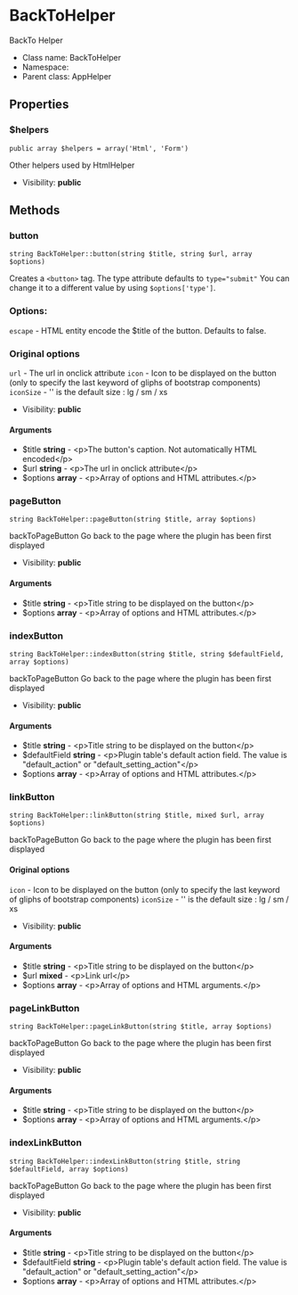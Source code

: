 BackToHelper
===============

BackTo Helper




* Class name: BackToHelper
* Namespace: 
* Parent class: AppHelper





Properties
----------


### $helpers

    public array $helpers = array('Html', 'Form')

Other helpers used by HtmlHelper



* Visibility: **public**


Methods
-------


### button

    string BackToHelper::button(string $title, string $url, array $options)

Creates a `<button>` tag. The type attribute defaults to `type="submit"`
You can change it to a different value by using `$options['type']`.

### Options:

  `escape` - HTML entity encode the $title of the button. Defaults to false.

### Original options
  `url` - The url in onclick attribute
 `icon` - Icon to be displayed on the button (only to specify the last keyword of gliphs of bootstrap components)
 `iconSize` - '' is the default size : lg / sm / xs

* Visibility: **public**


#### Arguments
* $title **string** - &lt;p&gt;The button&#039;s caption. Not automatically HTML encoded&lt;/p&gt;
* $url **string** - &lt;p&gt;The url in onclick attribute&lt;/p&gt;
* $options **array** - &lt;p&gt;Array of options and HTML attributes.&lt;/p&gt;



### pageButton

    string BackToHelper::pageButton(string $title, array $options)

backToPageButton Go back to the page where the plugin has been first displayed



* Visibility: **public**


#### Arguments
* $title **string** - &lt;p&gt;Title string to be displayed on the button&lt;/p&gt;
* $options **array** - &lt;p&gt;Array of options and HTML attributes.&lt;/p&gt;



### indexButton

    string BackToHelper::indexButton(string $title, string $defaultField, array $options)

backToPageButton Go back to the page where the plugin has been first displayed



* Visibility: **public**


#### Arguments
* $title **string** - &lt;p&gt;Title string to be displayed on the button&lt;/p&gt;
* $defaultField **string** - &lt;p&gt;Plugin table&#039;s default action field. The value is &quot;default_action&quot; or &quot;default_setting_action&quot;&lt;/p&gt;
* $options **array** - &lt;p&gt;Array of options and HTML attributes.&lt;/p&gt;



### linkButton

    string BackToHelper::linkButton(string $title, mixed $url, array $options)

backToPageButton Go back to the page where the plugin has been first displayed
  #### Original options
   `icon` - Icon to be displayed on the button (only to specify the last keyword of gliphs of bootstrap components)
   `iconSize` - '' is the default size : lg / sm / xs



* Visibility: **public**


#### Arguments
* $title **string** - &lt;p&gt;Title string to be displayed on the button&lt;/p&gt;
* $url **mixed** - &lt;p&gt;Link url&lt;/p&gt;
* $options **array** - &lt;p&gt;Array of options and HTML arguments.&lt;/p&gt;



### pageLinkButton

    string BackToHelper::pageLinkButton(string $title, array $options)

backToPageButton Go back to the page where the plugin has been first displayed



* Visibility: **public**


#### Arguments
* $title **string** - &lt;p&gt;Title string to be displayed on the button&lt;/p&gt;
* $options **array** - &lt;p&gt;Array of options and HTML arguments.&lt;/p&gt;



### indexLinkButton

    string BackToHelper::indexLinkButton(string $title, string $defaultField, array $options)

backToPageButton Go back to the page where the plugin has been first displayed



* Visibility: **public**


#### Arguments
* $title **string** - &lt;p&gt;Title string to be displayed on the button&lt;/p&gt;
* $defaultField **string** - &lt;p&gt;Plugin table&#039;s default action field. The value is &quot;default_action&quot; or &quot;default_setting_action&quot;&lt;/p&gt;
* $options **array** - &lt;p&gt;Array of options and HTML attributes.&lt;/p&gt;


